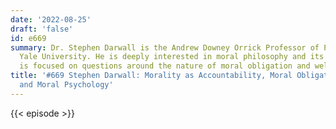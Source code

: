 ```yaml
---
date: '2022-08-25'
draft: 'false'
id: e669
summary: Dr. Stephen Darwall is the Andrew Downey Orrick Professor of Philosophy at
  Yale University. He is deeply interested in moral philosophy and its history, and
  is focused on questions around the nature of moral obligation and well-being.
title: '#669 Stephen Darwall: Morality as Accountability, Moral Obligation, Rights,
  and Moral Psychology'
---
```

{{< episode >}}
